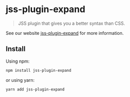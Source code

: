 # jss-plugin-expand

> JSS plugin that gives you a better syntax than CSS.

See our website [jss-plugin-expand](https://cssinjs.org/jss-plugin-expand?v=v10.0.0-alpha.8) for more information.

## Install

Using npm:

```sh
npm install jss-plugin-expand
```

or using yarn:

```sh
yarn add jss-plugin-expand
```
